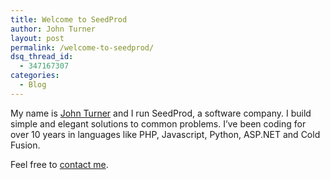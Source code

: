 ```yaml
---
title: Welcome to SeedProd
author: John Turner
layout: post
permalink: /welcome-to-seedprod/
dsq_thread_id:
  - 347167307
categories:
  - Blog
---
```

My name is [John Turner][1] and I run SeedProd, a software company. I build simple and elegant solutions to common problems. I&#8217;ve been coding for over 10 years in languages like PHP, Javascript, Python, ASP.NET and Cold Fusion.

Feel free to [contact me][2].

 [1]: /about/
 [2]: /contact/ "Contact"